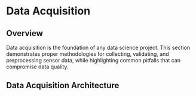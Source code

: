 # Data Acquisition

## Overview

Data acquisition is the foundation of any data science project. This section demonstrates proper methodologies for collecting, validating, and preprocessing sensor data, while highlighting common pitfalls that can compromise data quality.

## Data Acquisition Architecture

